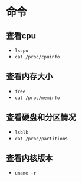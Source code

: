 # 命令
## 查看cpu

- `lscpu`
- `cat /proc/cpuinfo`

## 查看内存大小

- `free`
- `cat /proc/meminfo`

## 查看硬盘和分区情况

- `lsblk`
- `cat /proc/partitions`

## 查看内核版本

- `uname -r`